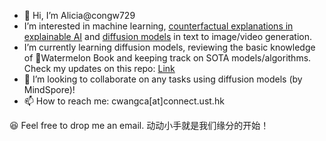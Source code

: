 - 👋 Hi, I’m Alicia@congw729
- I’m interested in machine learning, [counterfactual explanations in explainable AI](https://sites.google.com/view/kdd-2021-counterfactual) and [diffusion models](https://github.com/congw729/congw729_log/blob/main/DiffusionModels/readme.md) in text to image/video generation.
- I’m currently learning diffusion models, reviewing the basic knowledge of 🍉Watermelon Book and keeping track on SOTA models/algorithms. Check my updates on this repo:  [Link](https://github.com/congw729/congw729_log/)
- 💞️ I’m looking to collaborate on any tasks using diffusion models (by MindSpore)!
- 📫 How to reach me: cwangca[at]connect.ust.hk

😆 Feel free to drop me an email. 动动小手就是我们缘分的开始！

<!---
congw729/congw729 is a ✨ special ✨ repository because its `README.md` (this file) appears on your GitHub profile.
You can click the Preview link to take a look at your changes.
--->
